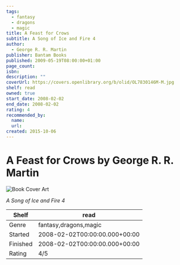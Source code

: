 ```yaml
---
tags:
  - fantasy
  - dragons
  - magic
title: A Feast for Crows
subtitle: A Song of Ice and Fire 4
author:
  - George R. R. Martin
publisher: Bantam Books
published: 2009-05-19T08:00:00+01:00
page_count:
isbn:
description: ""
coverUrl: https://covers.openlibrary.org/b/olid/OL7830146M-M.jpg
shelf: read
owned: true
start_date: 2008-02-02
end_date: 2008-02-02
rating: 4
recommended_by:
  name:
  url:
created: 2015-10-06
---
```


# A Feast for Crows by George R. R. Martin

![Book Cover Art](https://covers.openlibrary.org/b/olid/OL7830146M-M.jpg)

_A Song of Ice and Fire 4_

| Shelf | read |
| --- | --- |
| Genre | fantasy,dragons,magic |
| Started | 2008-02-02T00:00:00.000+00:00 |
| Finished | 2008-02-02T00:00:00.000+00:00 |
| Rating | 4/5 |
